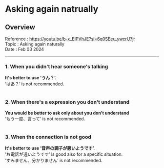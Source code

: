 # Asking again natrually

## Overview

Reference : https://youtu.be/b-x_EIPVhJE?si=6q0SEeu_ywcrU7jr<br>
Topic : Asking again naturally<br>
Date : Feb 03 2024<br>

---

### 1. When you didn't hear someone's talking

**It's better to use ’うん？’.**<br>
’はあ？’ is not recommended.<br><br>

### 2. When there's a expression you don't understand

**You would be better to ask only about you don't understand**<br>
’もう一度、言って’ is not recommended.<br><br>

### 3. When the connection is not good

**It's better to use ’音声の調子が悪いようです’.**<br>
’お電話が遠いようです’ is good also for a specific situation.<br>
’すみません、分かりません’ is not recommended.
